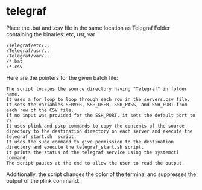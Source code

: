 # telegraf

Place the .bat and .csv file in the same location as Telegraf Folder containing the binaries: etc, usr, var

    /Telegraf/etc/..
    /Telegraf/usr/..
    /Telegraf/var/..
    /*.bat
    /*.csv

Here are the pointers for the given batch file:

    The script locates the source directory having "Telegraf" in folder name.
    It uses a for loop to loop through each row in the servers.csv file.
    It sets the variables SERVER, SSH_USER, SSH_PASS, and SSH_PORT from each row of the CSV file.
    If no input was provided for the SSH_PORT, it sets the default port to 22.
    It uses plink and pscp commands to copy the contents of the source directory to the destination directory on each server and execute the telegraf_start.sh  script.
    It uses the sudo command to give permission to the destination directory and execute the telegraf_start.sh script.
    It prints the status of the telegraf service using the systemctl command.
    The script pauses at the end to allow the user to read the output.

Additionally, the script changes the color of the terminal and suppresses the output of the plink command.

